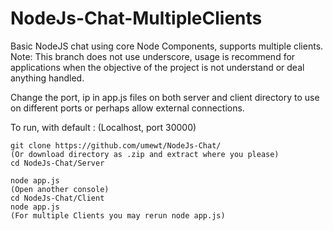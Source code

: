 # NodeJs-Chat-MultipleClients
Basic NodeJS chat using core Node Components, supports multiple clients.
Note: This branch does not use underscore, usage is recommend for applications 
when the objective of the project is not understand or deal anything handled. 

Change the port, ip in app.js files on both server and client directory to use on different ports or perhaps allow external connections.

To run, with default : (Localhost, port 30000)

    git clone https://github.com/umewt/NodeJs-Chat/
    (Or download directory as .zip and extract where you please)
    cd NodeJs-Chat/Server
    
    node app.js
    (Open another console)
    cd NodeJs-Chat/Client
    node app.js
    (For multiple Clients you may rerun node app.js)
